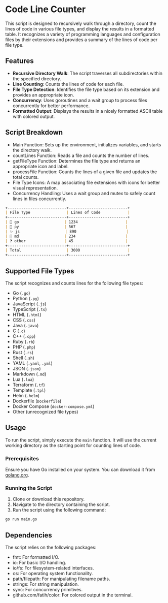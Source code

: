 # Code Line Counter

This script is designed to recursively walk through a directory, count the lines of code in various file types, and display the results in a formatted table. It recognizes a variety of programming languages and configuration files by their extensions and provides a summary of the lines of code per file type.

## Features

- **Recursive Directory Walk**: The script traverses all subdirectories within the specified directory.
- **Line Counting**: Counts the lines of code for each file.
- **File Type Detection**: Identifies the file type based on its extension and provides an appropriate icon.
- **Concurrency**: Uses goroutines and a wait group to process files concurrently for better performance.
- **Formatted Output**: Displays the results in a nicely formatted ASCII table with colored output.

## Script Breakdown
- Main Function: Sets up the environment, initializes variables, and starts the directory walk.
- countLines Function: Reads a file and counts the number of lines.
- getFileType Function: Determines the file type and returns an appropriate icon and label.
- processFile Function: Counts the lines of a given file and updates the total counts.
- File Type Icons: A map associating file extensions with icons for better visual representation.
- Concurrency Handling: Uses a wait group and mutex to safely count lines in files concurrently.

```md
+--------------------------+--------------------------+
| File Type                | Lines of Code            |
+--------------------------+--------------------------+
| 🐹 go                    | 1234                     |
| 🐍 py                    | 567                      |
| ✨ js                    | 890                      |
| 📝 md                    | 234                      |
| ❓ other                 | 45                       |
+--------------------------+--------------------------+
| Total                    | 3000                     |
+--------------------------+--------------------------+
```

## Supported File Types

The script recognizes and counts lines for the following file types:

- Go (`.go`)
- Python (`.py`)
- JavaScript (`.js`)
- TypeScript (`.ts`)
- HTML (`.html`)
- CSS (`.css`)
- Java (`.java`)
- C (`.c`)
- C++ (`.cpp`)
- Ruby (`.rb`)
- PHP (`.php`)
- Rust (`.rs`)
- Shell (`.sh`)
- YAML (`.yaml`, `.yml`)
- JSON (`.json`)
- Markdown (`.md`)
- Lua (`.lua`)
- Terraform (`.tf`)
- Template (`.tpl`)
- Helm (`.helm`)
- Dockerfile (`Dockerfile`)
- Docker Compose (`docker-compose.yml`)
- Other (unrecognized file types)

## Usage

To run the script, simply execute the `main` function. It will use the current working directory as the starting point for counting lines of code.

### Prerequisites

Ensure you have Go installed on your system. You can download it from [golang.org](https://golang.org/).

### Running the Script

1. Clone or download this repository.
2. Navigate to the directory containing the script.
3. Run the script using the following command:

```sh
go run main.go
```

## Dependencies
The script relies on the following packages:

- fmt: For formatted I/O.
- io: For basic I/O handling.
- io/fs: For filesystem-related interfaces.
- os: For operating system functionality.
- path/filepath: For manipulating filename paths.
- strings: For string manipulation.
- sync: For concurrency primitives.
- github.com/fatih/color: For colored output in the terminal.
